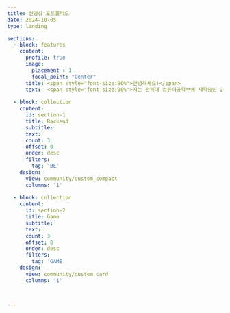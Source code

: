 ```yaml
---
title: 전영상 포트폴리오
date: 2024-10-05
type: landing

sections:
  - block: features
    content:
      profile: true
      image: 
        placement : 1
        focal_point: "Center"
      title: <span style="font-size:90%">안녕하세요!</span>
      text:  <span style="font-size:90%">저는 전북대 컴퓨터공학부에 재학중인 21학번 전영상입니다. 백엔드에 관심이 있어 현재 Springboot 및 JAVA를 공부하고 있습니다.</span>
  
  - block: collection
    content:
      id: section-1
      title: Backend
      subtitle:
      text:
      count: 3
      offset: 0
      order: desc
      filters:
        tag: 'BE'
    design:
      view: community/custom_compact
      columns: '1'
  
  - block: collection
    content:
      id: section-2
      title: Game
      subtitle:
      text:
      count: 3
      offset: 0
      order: desc
      filters:
        tag: 'GAME'
    design:
      view: community/custom_card
      columns: '1'



---
```


